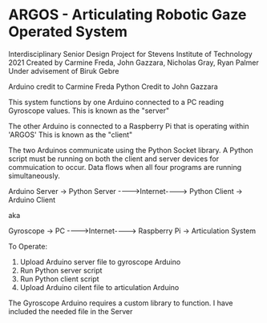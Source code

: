# ARGOS - Articulating Robotic Gaze Operated System

Interdisciplinary Senior Design Project for Stevens Institute of Technology 2021
Created by Carmine Freda, John Gazzara, Nicholas Gray, Ryan Palmer
Under advisement of Biruk Gebre

Arduino credit to Carmine Freda
Python Credit to John Gazzara

This system functions by one Arduino connected to a PC reading Gyroscope values. 
This is known as the "server"

The other Arduino is connected to a Raspberry Pi that is operating within 'ARGOS'
This is known as the "client"

The two Arduinos communicate using the Python Socket library. A Python script must be running on both the client and server devices for commuication to occur. 
Data flows when all four programs are running simultaneously.

Arduino Server -> Python Server ---->Internet----> Python Client -> Arduino Client

aka

Gyroscope -> PC ---->Internet----> Raspberry Pi -> Articulation System

To Operate:

1. Upload Arduino server file to gyroscope Arduino
2. Run Python server script
3. Run Python client script
4. Upload Arduino cilent file to articulation Arduino

The Gyroscope Arduino requires a custom library to function. I have included the needed file in the Server
